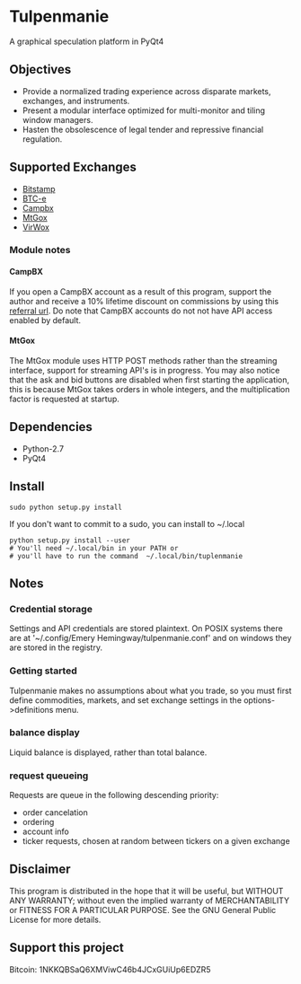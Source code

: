 # Tulpenmanie
A graphical speculation platform in PyQt4

## Objectives
 - Provide a normalized trading experience across disparate markets, exchanges, 
   and instruments.
 - Present a modular interface optimized for multi-monitor and tiling window 
   managers.
 - Hasten the obsolescence of legal tender and repressive financial regulation.

## Supported Exchanges
 - [Bitstamp](https://www.bitstamp.net/)
 - [BTC-e](https://btc-e.com/)
 - [Campbx](https://campbx.com/)
 - [MtGox](https://mtgox.com/)
 - [VirWox](https://www.virwox.com?r=180bd)

### Module notes
#### CampBX
If you open a CampBX account as a result of this program, support the 
author and receive a 10% lifetime discount on commissions by using 
this [referral url](https://campbx.com/register.php?r=P3hAnksjDmY).
Do note that CampBX accounts do not not have API access enabled by default.

#### MtGox
The MtGox module uses HTTP POST methods rather than the streaming interface,
support for streaming API's is in progress. You may also notice that the ask 
and bid buttons are disabled when first starting the application, this is 
because MtGox takes orders in whole integers, and the multiplication factor is
requested at startup.

## Dependencies
 - Python-2.7
 - PyQt4

## Install
    sudo python setup.py install

If you don't want to commit to a sudo, you can install to ~/.local

    python setup.py install --user
    # You'll need ~/.local/bin in your PATH or 
    # you'll have to run the command  ~/.local/bin/tuplenmanie

## Notes
### Credential storage
Settings and API credentials are stored plaintext. On POSIX systems there are at
'~/.config/Emery Hemingway/tulpenmanie.conf' and on windows they are stored in 
the registry.

### Getting started
Tulpenmanie makes no assumptions about what you trade, so you must first define
commodities, markets, and set exchange settings in the options->definitions
menu.
### balance display
Liquid balance is displayed, rather than total balance.
### request queueing
Requests are queue in the following descending priority:
 - order cancelation
 - ordering
 - account info
 - ticker requests, chosen at random between tickers on a given exchange

## Disclaimer
This program is distributed in the hope that it will be useful,
but WITHOUT ANY WARRANTY; without even the implied warranty of
MERCHANTABILITY or FITNESS FOR A PARTICULAR PURPOSE.  See the
GNU General Public License for more details.

## Support this project
Bitcoin: 1NKKQBSaQ6XMViwC46b4JCxGUiUp6EDZR5
